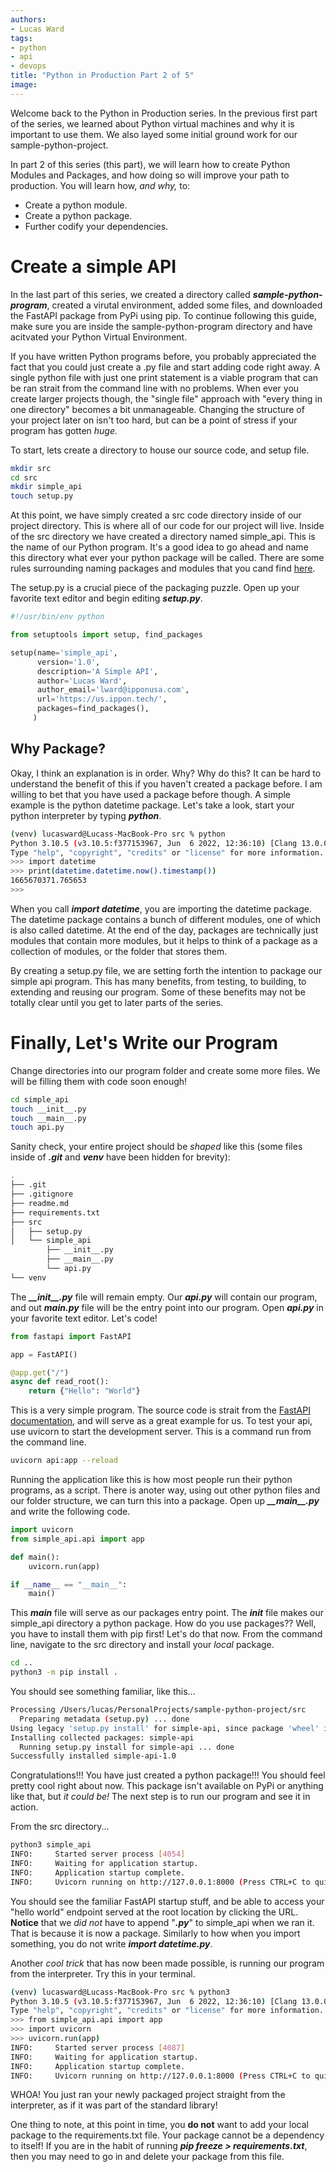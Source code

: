 ```yaml
---
authors:
- Lucas Ward
tags:
- python
- api
- devops
title: "Python in Production Part 2 of 5"
image: 
---
```


Welcome back to the Python in Production series.  In the previous first part of the series, we learned about Python virtual machines and why it is important to use them.  We also layed some initial ground work for our sample-python-project.

In part 2 of this series (this part), we will learn how to create Python Modules and Packages, and how doing so will improve your path to production.  You will learn how, *and why,* to:
* Create a python module.
* Create a python package.
* Further codify your dependencies.

# Create a simple API

In the last part of this series, we created a directory called ***sample-python-program***, created a virutal environment, added some files, and downloaded the FastAPI package from PyPi using pip.  To continue following this guide, make sure you are inside the sample-python-program directory and have acitvated your Python Virtual Environment.

If you have written Python programs before, you probably appreciated the fact that you could just create a .py file and start adding code right away.  A single python file with just one print statement is a viable program that can be ran strait from the command line with no problems.  When ever you create larger projects though, the "single file" approach with "every thing in one directory" becomes a bit unmanageable.  Changing the structure of your project later on isn't too hard, but can be a point of stress if your program has gotten *huge.*

To start, lets create a directory to house our source code, and setup file.
```bash
mkdir src
cd src
mkdir simple_api
touch setup.py
```

At this point, we have simply created a src code directory inside of our project directory.  This is where all of our code for our project will live.  Inside of the src directory we have created a directory named simple_api.  This is the name of our Python program.  It's a good idea to go ahead and name this directory what ever your python package will be called.  There are some rules surrounding naming packages and modules that you cand find [here](https://visualgit.readthedocs.io/en/latest/pages/naming_convention.html).

The setup.py is a crucial piece of the packaging puzzle.  Open up your favorite text editor and begin editing ***setup.py***.
```python
#!/usr/bin/env python

from setuptools import setup, find_packages

setup(name='simple_api',
      version='1.0',
      description='A Simple API',
      author='Lucas Ward',
      author_email='lward@ipponusa.com',
      url='https://us.ippon.tech/',
      packages=find_packages(),
     )
```
## Why Package?

Okay, I think an explanation is in order.  Why?   Why do this?  It can be hard to understand the benefit of this if you haven't created a package before.  I am willing to bet that you have used a package before though.  A simple example is the python datetime package.  Let's take a look, start your python interpreter by typing ***python***.
```bash
(venv) lucasward@Lucass-MacBook-Pro src % python
Python 3.10.5 (v3.10.5:f377153967, Jun  6 2022, 12:36:10) [Clang 13.0.0 (clang-1300.0.29.30)] on darwin
Type "help", "copyright", "credits" or "license" for more information.
>>> import datetime
>>> print(datetime.datetime.now().timestamp())
1665670371.765653
>>>
```

When you call ***import datetime***, you are importing the datetime package.  The datetime package contains a bunch of different modules, one of which is also called datetime.  At the end of the day, packages are technically just modules that contain more modules, but it helps to think of a package as a collection of modules, or the folder that stores them.

By creating a setup.py file, we are setting forth the intention to package our simple api program.  This has many benefits, from testing, to building, to extending and reusing our program.  Some of these benefits may not be totally clear until you get to later parts of the series.

# Finally, Let's Write our Program

Change directories into our program folder and create some more files.  We will be filling them with code soon enough!
```bash
cd simple_api
touch __init__.py
touch __main__.py
touch api.py
```

Sanity check, your entire project should be *shaped* like this (some files inside of ***.git*** and ***venv*** have been hidden for brevity):
```bash
.
├── .git
├── .gitignore
├── readme.md
├── requirements.txt
├── src
│   ├── setup.py
│   └── simple_api
        ├── __init__.py
        ├── __main__.py
        └── api.py
└── venv
```

The ***\_\_init\_\_.py*** file will remain empty.  Our ***api.py*** will contain our program, and out ***__main__.py*** file will be the entry point into our program.  Open ***api.py*** in your favorite text editor.  Let's code!
```python
from fastapi import FastAPI

app = FastAPI()

@app.get("/")
async def read_root():
    return {"Hello": "World"}
```

This is a very simple program.  The source code is strait from the [FastAPI documentation](https://fastapi.tiangolo.com/), and will serve as a great example for us.  To test your api, use uvicorn to start the development server.  This is a command run from the command line.
```bash
uvicorn api:app --reload
```

Running the application like this is how most people run their python programs, as a script.  There is anoter way, using out other python files and our folder structure, we can turn this into a package.  Open up ***\_\_main\_\_.py*** and write the following code.
```python
import uvicorn
from simple_api.api import app

def main():
    uvicorn.run(app)

if __name__ == "__main__":
    main()
```

This ***main*** file will serve as our packages entry point.  The ***init*** file makes our simple_api directory a python package.  How do you use packages?? Well, you have to install them with pip first!  Let's do that now.  From the command line, navigate to the src directory and install your *local* package.
```bash
cd ..
python3 -m pip install .
```

You should see something familiar, like this...
```bash
Processing /Users/lucas/PersonalProjects/sample-python-project/src
  Preparing metadata (setup.py) ... done
Using legacy 'setup.py install' for simple-api, since package 'wheel' is not installed.
Installing collected packages: simple-api
  Running setup.py install for simple-api ... done
Successfully installed simple-api-1.0
```

Congratulations!!! You have just created a python package!!! You should feel pretty cool right about now.  This package isn't available on PyPi or anything like that, but *it could be!*  The next step is to run our program and see it in action.

From the src directory...
```bash
python3 simple_api
INFO:     Started server process [4054]
INFO:     Waiting for application startup.
INFO:     Application startup complete.
INFO:     Uvicorn running on http://127.0.0.1:8000 (Press CTRL+C to quit)
```

You should see the familiar FastAPI startup stuff, and be able to access your "hello world" endpoint served at the root location by clicking the URL.  **Notice** that we *did not* have to append "***.py***" to simple_api when we ran it.  That is because it is now a package.  Similarly to how when you import something, you do not write ***import datetime.py***.

Another *cool trick* that has now been made possible, is running our program from the interpreter.  Try this in your terminal.
```bash
(venv) lucasward@Lucass-MacBook-Pro src % python3
Python 3.10.5 (v3.10.5:f377153967, Jun  6 2022, 12:36:10) [Clang 13.0.0 (clang-1300.0.29.30)] on darwin
Type "help", "copyright", "credits" or "license" for more information.
>>> from simple_api.api import app
>>> import uvicorn
>>> uvicorn.run(app)
INFO:     Started server process [4087]
INFO:     Waiting for application startup.
INFO:     Application startup complete.
INFO:     Uvicorn running on http://127.0.0.1:8000 (Press CTRL+C to quit)
```

WHOA! You just ran your newly packaged project straight from the interpreter, as if it was part of the standard library!

One thing to note, at this point in time, you **do not** want to add your local package to the requirements.txt file.  Your package cannot be a dependency to itself!  If you are in the habit of running ***pip freeze > requirements.txt***, then you may need to go in and delete your package from this file.